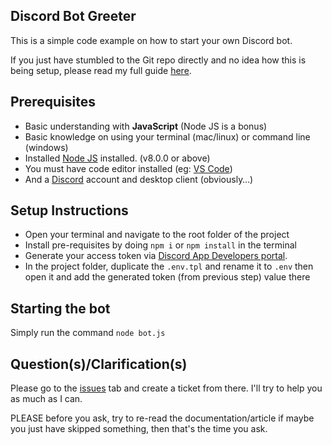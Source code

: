 ## Discord Bot Greeter

This is a simple code example on how to start your own Discord bot.

If you just have stumbled to the Git repo directly and no idea how this is being setup, please read my full guide [here](https://medium.com/davao-js/2019-tutorial-creating-your-first-simple-discord-bot-47fc836a170b).

## Prerequisites

- Basic understanding with **JavaScript** (Node JS is a bonus)
- Basic knowledge on using your terminal (mac/linux) or command line (windows)
- Installed [Node JS](https://nodejs.org/en/) installed. (v8.0.0 or above)
- You must have code editor installed (eg: [VS Code](https://sublimetext.com/))
- And a [Discord](https://discordapp.com/) account and desktop client (obviously…)

## Setup Instructions

- Open your terminal and navigate to the root folder of the project
- Install pre-requisites by doing `npm i` or `npm install` in the terminal
- Generate your access token via [Discord App Developers portal](https://discordapp.com/developers/applications/).
- In the project folder, duplicate the `.env.tpl` and rename it to `.env` then open it and add the generated token (from previous step) value there

## Starting the bot

Simply run the command `node bot.js`

## Question(s)/Clarification(s)

Please go to the [issues](https://github.com/renesansz/discord-greeter-bot/issues) tab and create a ticket from there. I'll try to help you as much as I can.

PLEASE before you ask, try to re-read the documentation/article if maybe you just have skipped something, then that's the time you ask.
